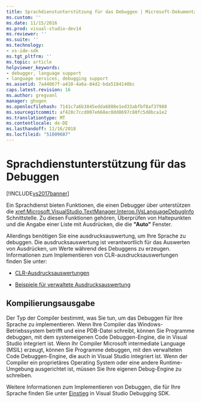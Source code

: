 ```yaml
---
title: Sprachdienstunterstützung für das Debuggen | Microsoft-Dokumentation
ms.custom: ''
ms.date: 11/15/2016
ms.prod: visual-studio-dev14
ms.reviewer: ''
ms.suite: ''
ms.technology:
- vs-ide-sdk
ms.tgt_pltfrm: ''
ms.topic: article
helpviewer_keywords:
- debugger, language support
- language services, debugging support
ms.assetid: 7a44067f-a410-4a6a-84d2-bda5184140bc
caps.latest.revision: 16
ms.author: gregvanl
manager: ghogen
ms.openlocfilehash: 7141c7a6b3845edda6888e1ed33abfbf8af37988
ms.sourcegitcommit: af428c7ccd007e668ec0dd8697c88fc5d8bca1e2
ms.translationtype: MT
ms.contentlocale: de-DE
ms.lasthandoff: 11/16/2018
ms.locfileid: "51809687"
---
```

# <a name="language-service-support-for-debugging"></a>Sprachdienstunterstützung für das Debuggen
[!INCLUDE[vs2017banner](../../includes/vs2017banner.md)]

Ein Sprachdienst bieten Funktionen, die einen Debugger über unterstützen die <xref:Microsoft.VisualStudio.TextManager.Interop.IVsLanguageDebugInfo> Schnittstelle. Zu diesen Funktionen gehören, Überprüfen von Haltepunkten und die Angabe einer Liste mit Ausdrücken, die die **"Auto"** Fenster.  
  
 Allerdings benötigen Sie eine ausdrucksauswertung, um Ihre Sprache zu debuggen. Die ausdrucksauswertung ist verantwortlich für das Auswerten von Ausdrücken, um Werte während des Debuggens zu erzeugen. Informationen zum Implementieren von CLR-ausdrucksauswertungen finden Sie unter:  
  
-   [CLR-Ausdrucksauswertungen](https://github.com/Microsoft/ConcordExtensibilitySamples/wiki/CLR-Expression-Evaluators)  
  
-   [Beispiele für verwaltete Ausdrucksauswertung](https://github.com/Microsoft/ConcordExtensibilitySamples/wiki/Managed-Expression-Evaluator-Sample)  
  
## <a name="compiler-output"></a>Kompilierungsausgabe  
 Der Typ der Compiler bestimmt, was Sie tun, um das Debuggen für Ihre Sprache zu implementieren. Wenn Ihre Compiler das Windows-Betriebssystem betrifft und eine PDB-Datei schreibt, können Sie Programme debuggen, mit dem systemeigenen Code Debuggen-Engine, die in Visual Studio integriert ist. Wenn Ihr Compiler Microsoft intermediate Language (MSIL) erzeugt, können Sie Programme debuggen, mit den verwalteten Code Debuggen-Engine, die auch in Visual Studio integriert ist. Wenn der Compiler ein proprietäres Operating System oder eine andere Runtime-Umgebung ausgerichtet ist, müssen Sie Ihre eigenen Debug-Engine zu schreiben.  
  
 Weitere Informationen zum Implementieren von Debuggen, die für Ihre Sprache finden Sie unter [Einstieg](../../extensibility/debugger/getting-started-with-debugger-extensibility.md) in Visual Studio Debugging SDK.

